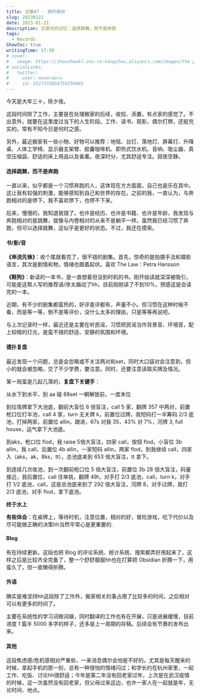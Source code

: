 ```yaml
---
title: 记录#7 - 野的像狗
slug: 20230121
date: 2023-01-21
description: 记录对抗记忆：选择跳舞，而不是奔跑
tags:
  - Records
ShowToc: true
writingTime: 17:30
# cover:
#   image: https://zhouzhoukl.oss-cn-hangzhou.aliyuncs.com/images/the pmarca blog archives.png
# socialLinks:
#   twitter:
#     user: novoreorx
#     id: 1527333854759256065
---
```


今天是大年三十，除夕夜。

这段时间除了工作，主要是在处理搬家的后续，收拾、添置，有点家的感觉了。不出意外，就要在这里度过当下的人生阶段。工作、读书、观影，偶尔打牌，还挺充实的。常有不知今日是何时之感。

另外，最近搬家有一些小物、好物可以推荐：地毯、台灯、落地灯、屏幕灯、升降桌、人体工学椅、显示器支架臂、胶囊咖啡机、即热式饮水机、音响、吸尘器、真空压缩袋、舒适的床上用品以及香薰。夜深时分，尤其舒适专注。寂夜空静。

#### 选择跳舞，而不是奔跑

一直以来，似乎都是一个习惯奔跑的人，这体现在方方面面，自己也是乐在其中。这让我有较强的刺激，能够感知到自己和世界的存在。之前的我，一直认为，与奔跑相对的是停下，我不喜欢停下，也停不下来。

后来，慢慢的，我知道我错了。也许是经历、也许是书籍、也许是年龄，我发现与奔跑相对的是跳舞，就像与内卷相对的从来不是躺平一样。虽然我已经习惯了奔跑，但可以选择跳舞，这似乎是更好的状态。不过，我还在摸索。

#### 书/影/音

**《串流先锋》**：收个尾就看完了，很不错的剧集。首先，惊奇的是拍摄手法和摄影语言，其次是剧情和物，情绪也跟着起伏。喜欢 The Law：Petra Hansson

**《鞋狗》**：新读的一本书，是一直想着但没到时机的书。刚开始读就深深被吸引，可能是这帮人写的推荐语/序太煽动了hh，目前刚刚读了不到10%，预感这是会读完的一本。

近期，有不少的剧集都蛮热的，好评差评都有，声量不小。但习惯在这种时候不看，而是等一等，倒不是等评价，没什么太多的理由，只是等等再说吧。

与上次记录时一样，最近还是主要在听民谣，习惯把民谣当作背景音、环境音，配上较暗的灯光，是蛮不错的舒适、安静的氛围和环境。

#### 德扑复盘

最近发现一个问题，总是会忽略或不关注两对和set，同时大口袋对会注意到，但小的就会被忽略，交了不少学费，要注意。同时，还要注意读取买牌及情况。

某一局蛮是几起几落的，**复盘下关键手**：

从水下到水平，到 aa 碰 88set 一朝解放前，一度末位

到垃圾牌拿下大池底，翻前大盲位 6 倍盲注，call 5 家，翻牌 357 中两对，前置枪口位打半池，call 4 家，turn 无关牌 k，前置位过牌，我短码打一半筹码 2/3 底池，打掉两家，前置位 allin，跟进，67s 对我 35，43% 对 7%，河牌 3, full house，运气拿下大池底。

到aks，枪口位 flod，我 raise 5倍大盲注，四家 call，按钮 flod，小盲位 3b allin，我 call，后置位 4b allin，一家短码 allin，两家 flod，到我继续 call，四家入（aks，ak，8ks，tt），总池底来到 653 倍大盲注，tt 拿下。

到连续几次收池，到一次翻前枪口位 5 倍大盲注，前置位 3b 28 倍大盲注，码量接近，我后置位，call 住单挑，翻牌 49t，对手打 2/3 底池，call，turn k，对手打 1/2 底池，call，这是总池底来到了 292 倍大盲注，河牌 8，对手过牌，我打 2/3 底池，对手 flod，拿下底池。

**终于水上**

**有些体会**：在桌牌上，等待时机，注意位置，相对的好，冒险游戏，吃下代价以及尽可能做正确的决策hh当然平常心是更重要的.

#### Blog

有在持续更新。这段也把 Blog 的评论系统、统计系统、搜索都弄好用起来了，这样之后是比较齐全完备了，整一个舒舒服服hh也在打算把 Obsidian 折腾一下，用蛮久了，但一直懒得折腾。

#### 外语

确实是难坚持hh这段除了工作外，搬家相关的事占用了比较多的时间，之后相对可以有更多的时间了。

主要在系统性的学习词根词缀，同时翻译的工作也有在开展，只是进展缓慢，目前进度 1 篇半 5000 多字的样子，还多是上一周期的存稿。后续会有节奏的发布出来。

#### 其他

这段焦虑感/危机感相对严重些，一来消息偶尔会怕是不好的。尤其是每天醒来的时候，拿起手机的那一刻，总有一种很怕的情绪闪过；和学长约在杭州家里，一起工作、吃饭、讨论hh很舒适；今年是第二年没有回老家过年，上次是在武汉疫情的时候，这一次虽然没有回老家，但父母过来这边，也许一家人在一起就是年，无论时间、地点。

<!-- Cloudflare Web Analytics --><script defer src='https://static.cloudflareinsights.com/beacon.min.js' data-cf-beacon='{"token": "9f9569f9d5e2464e9f1a094c2bb65d66"}'></script><!-- End Cloudflare Web Analytics -->
